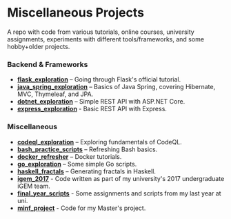 # Miscellaneous Projects

A repo with code from various tutorials, online courses, university assignments, experiments with different tools/frameworks, and some hobby+older projects.

### Backend & Frameworks

- [**flask_exploration**](/flask_exploration/) – Going through Flask's official tutorial.
- [**java_spring_exploration**](/java_spring_exploration/) – Basics of Java Spring, covering Hibernate, MVC, Thymeleaf, and JPA.
- [**dotnet_exploration**](/dotnet_exploration/) – Simple REST API with ASP.NET Core.
- [**express_exploration**](/express_exploration/) - Basic REST API with Express.

### Miscellaneous

- [**codeql_exploration**](/codeql_exploration/) – Exploring fundamentals of CodeQL.
- [**bash_practice_scripts**](/bash_practice/) – Refreshing Bash basics.
- [**docker_refresher**](/docker_refresher/) – Docker tutorials.
- [**go_exploration**](/go_exploration/) – Some simple Go scripts.
- [**haskell_fractals**](/haskell_fractals/) – Generating fractals in Haskell.
- [**igem_2017**](/igem_2017/) - Code written as part of my university's 2017 undergraduate iGEM team.
- [**final_year_scripts**](/final_year_scripts/) - Some assignments and scripts from my last year at uni.
- [**minf_project**](/minf_project/) - Code for my Master's project.
